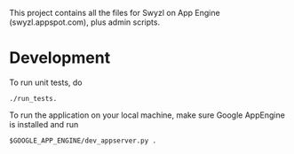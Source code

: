 This project contains all the files for Swyzl on App Engine (swyzl.appspot.com), plus admin scripts.

Development
===========
To run unit tests, do
    
    ./run_tests.

To run the application on your local machine, make sure Google AppEngine is
installed and run

    $GOOGLE_APP_ENGINE/dev_appserver.py .

